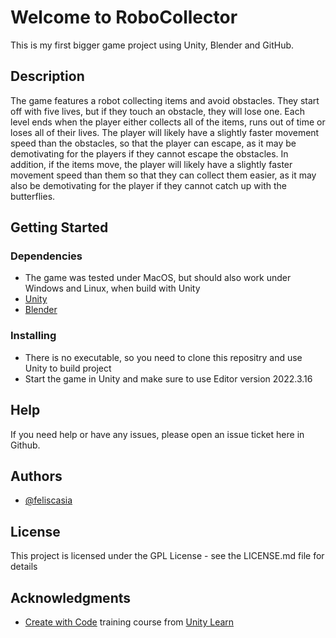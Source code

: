 # Welcome to RoboCollector

This is my first bigger game project using Unity, Blender and GitHub.

## Description

The game features a robot collecting items and avoid obstacles. They start off with five lives, but if they touch an obstacle, they will lose one. Each level ends when the player either collects all of the items, runs out of time or loses all of their lives. The player will likely have a slightly faster movement speed than the obstacles, so that the player can escape, as it may be demotivating for the players if they cannot escape the obstacles. In addition, if the items move, the player will likely have a slightly faster movement speed than them so that they can collect them easier, as it may also be demotivating for the player if they cannot catch up with the butterflies.

## Getting Started

### Dependencies

* The game was tested under MacOS, but should also work under Windows and Linux, when build with Unity
* [Unity](https://unity.com) 
* [Blender](https://www.blender.org)

### Installing

* There is no executable, so you need to clone this repositry and use Unity to build project
* Start the game in Unity and make sure to use Editor version 2022.3.16


## Help

If you need help or have any issues, please open an issue ticket here in Github.

## Authors

* [@feliscasia](https://github.com/feliscasia)

## License

This project is licensed under the GPL License - see the LICENSE.md file for details

## Acknowledgments

* [Create with Code](https://learn.unity.com/course/create-with-code) training course from [Unity Learn](https://learn.unity.com/)